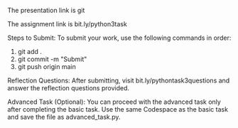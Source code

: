 The presentation link is git 

The assignment link is bit.ly/python3task

Steps to Submit:
To submit your work, use the following commands in order:
1. git add .
2. git commit -m "Submit"
3. git push origin main

Reflection Questions:
After submitting, visit bit.ly/pythontask3questions and answer the reflection questions provided.

Advanced Task (Optional):
You can proceed with the advanced task only after completing the basic task. Use the same Codespace as the basic task and save the file as advanced_task.py.
